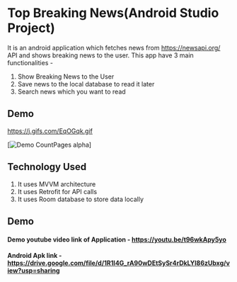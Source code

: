 # Top Breaking News(Android Studio Project)

It is an android application which fetches news from https://newsapi.org/ API and shows breaking news to the user. This app have 3 main functionalities -
1. Show Breaking News to the User
2. Save news to the local database to read it later
3. Search news which you want to read


##  Demo


https://j.gifs.com/EqOGqk.gif

[![Demo CountPages alpha](https://j.gifs.com/EqOGqk.gif)] 

##  Technology Used
1. It uses MVVM architecture
2. It uses Retrofit for API calls
3. It uses Room database to store data locally

##  Demo

#### Demo youtube video link of Application - https://youtu.be/t96wkApy5yo
#### Android Apk link - https://drive.google.com/file/d/1R1l4G_rA90wDEtSySr4rDkLYl86zUbxg/view?usp=sharing
